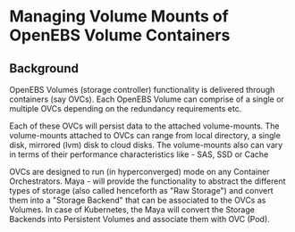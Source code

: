 # Managing Volume Mounts of OpenEBS Volume Containers

## Background

OpenEBS Volumes (storage controller) functionality is delivered through containers (say OVCs). Each OpenEBS Volume can comprise of a single or multiple OVCs depending on the redundancy requirements etc. 

Each of these OVCs will persist data to the attached volume-mounts. The volume-mounts attached to OVCs can range from local directory, a single disk, mirrored (lvm) disk to cloud disks. The volume-mounts also can vary in terms of their performance characteristics like - SAS, SSD or Cache

OVCs are designed to run (in hyperconverged) mode on any Container Orchestrators. Maya - will provide the functionality to abstract the different types of storage (also called henceforth as "Raw Storage") and convert them into a "Storage Backend" that can be associated to the OVCs as Volumes. In case of Kubernetes, the Maya will convert the Storage Backends into Persistent Volumes and associate them with OVC (Pod).
